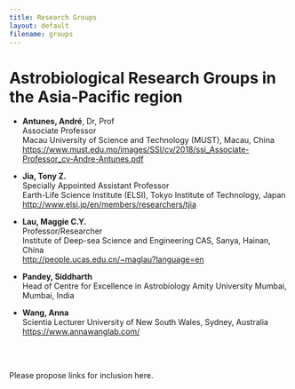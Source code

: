 ```yaml
---
title: Research Groups
layout: default
filename: groups
--- 
```


# Astrobiological Research Groups in the Asia-Pacific region

* **Antunes, André**, Dr, Prof<br>
  Associate Professor<br>
  Macau University of Science and Technology (MUST), Macau, China<br>
  <a href="https://www.must.edu.mo/images/SSI/cv/2018/ssi_Associate-Professor_cv-Andre-Antunes.pdf" target="_blank">https://www.must.edu.mo/images/SSI/cv/2018/ssi_Associate-Professor_cv-Andre-Antunes.pdf</a>

* **Jia, Tony Z.**<br>
  Specially Appointed Assistant Professor<br>
  Earth-Life Science Institute (ELSI), Tokyo Institute of Technology, Japan<br>
  <a href="http://www.elsi.jp/en/members/researchers/tjia" target="_blank">http://www.elsi.jp/en/members/researchers/tjia</a>

* **Lau, Maggie C.Y.**<br>
  Professor/Researcher<br>
  Institute of Deep-sea Science and Engineering CAS, Sanya, Hainan, China<br>
  <a href="http://people.ucas.edu.cn/~maglau?language=en" target="_blank">http://people.ucas.edu.cn/~maglau?language=en</a>

* **Pandey, Siddharth**<br>
  Head of Centre for Excellence in Astrobiology
  Amity University Mumbai, Mumbai, India

* **Wang, Anna**<br>
  Scientia Lecturer
  University of New South Wales, Sydney, Australia<br>
  <a href="https://www.annawanglab.com/" target="_blank">https://www.annawanglab.com/</a>


<!--
<a href="" target="_blank"></a>
-->

<br>
<br>

Please propose links for inclusion here.


